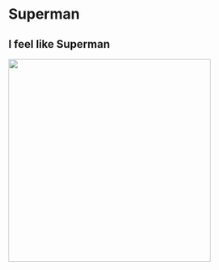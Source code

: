 # Superman

## I feel like Superman

<img src= "https://cdn.theatlantic.com/thumbor/a6r_eTA_6ZQoZToRceey0q7qEm4=/0x0:1920x1080/960x540/media/img/mt/2015/05/man/original.jpg" width='400'/>
